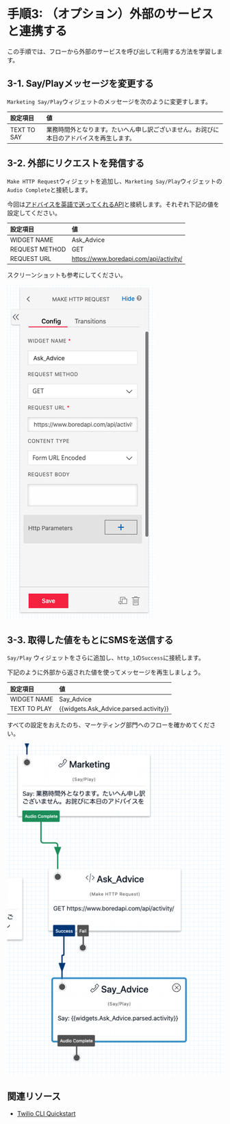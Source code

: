 #  手順3: （オプション）外部のサービスと連携する

この手順では、フローから外部のサービスを呼び出して利用する方法を学習します。

## 3-1. Say/Playメッセージを変更する

`Marketing Say/Play`ウィジェットのメッセージを次のように変更すします。

|設定項目|値|
|:----|:----|
|TEXT TO SAY| 業務時間外となります。たいへん申し訳ございません。お詫びに本日のアドバイスを再生します。|

## 3-2. 外部にリクエストを発信する

`Make HTTP Request`ウィジェットを追加し、`Marketing Say/Play`ウィジェットの`Audio Complete`と接続します。

今回は[アドバイスを英語で送ってくれるAPI](https://www.boredapi.com/api/activity/)と接続します。それぞれ下記の値を設定してください。

|設定項目|値|
|:----|:----|
|WIDGET NAME| Ask_Advice|
|REQUEST METHOD| GET|
|REQUEST URL|https://www.boredapi.com/api/activity/|

スクリーンショットも参考にしてください。

![http request](../assets/03-Http-Request.png)


## 3-3. 取得した値をもとにSMSを送信する

`Say/Play` ウィジェットをさらに追加し、`http_1`の`Success`に接続します。

下記のように外部から返された値を使ってメッセージを再生しましょう。

|設定項目|値|
|:----|:----|
|WIDGET NAME| Say_Advice|
|TEXT TO PLAY| \{\{widgets.Ask_Advice.parsed.activity\}\}|

すべての設定をおえたのち、マーケティング部門へのフローを確かめてください。

![Http request sample](../assets/03-Flow.png)

## 関連リソース

- [Twilio CLI Quickstart](https://www.twilio.com/docs/twilio-cli/quickstart)
